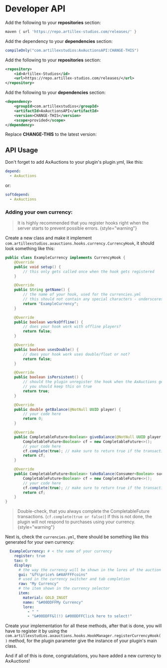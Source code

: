 # Developer API

<tabs>

<tab title="Gradle">

Add the following to your **repositories** section:
```groovy
maven { url 'https://repo.artillex-studios.com/releases/' }
```

Add the dependency to your **dependencies** section:

```groovy
compileOnly("com.artillexstudios:AxAuctionsAPI:CHANGE-THIS")
```
</tab>

<tab title="Maven">

Add the following to your **repositories** section:
```xml
<repository>
    <id>Artillex-Studios</id>
    <url>https://repo.artillex-studios.com/releases/</url>
</repository>
```

Add the following to your **dependencies** section:

```xml
<dependency>
    <groupId>com.artillexstudios</groupId>
    <artifactId>AxAuctionsAPI</artifactId>
    <version>CHANGE-THIS</version>
    <scope>provided</scope>
</dependency>
```
</tab>
</tabs>
<p>Replace <b>CHANGE-THIS</b> to the latest version: <a href="https://repo.artillex-studios.com/#/releases/com/artillexstudios/AxAuctionsAPI"><img src="https://repo.artillex-studios.com/api/badge/latest/releases/com/artillexstudios/AxAuctionsAPI?color=40c14a&amp;amp;name=AxAuctionsAPI" alt=""/></a></p>

## API Usage

Don't forget to add AxAuctions to your plugin's plugin.yml, like this:
```yaml
depend:
  - AxAuctions
```
or:
```yaml
softdepend:
  - AxAuctions
```

### Adding your own currency:

> It is highly recommended that you register hooks right when the server starts to prevent possible errors.
{style="warning"}

Create a new class and make it implement `com.artillexstudios.axauctions.hooks.currency.CurrencyHook`, it should look something like this:

```Java
public class ExampleCurrency implements CurrencyHook {
    @Override
    public void setup() {
        // this only gets called once when the hook gets registered
    }

    @Override
    public String getName() {
        // the name of your hook, used for the currencies.yml
        // this should not contain any special characters - underscores (_) and dashes (-) are fine
        return "ExampleCurrency";
    }

    @Override
    public boolean worksOffline() {
        // does your hook work with offline players?
        return false;
    }

    @Override
    public boolean usesDouble() {
        // does your hook work uses double/float or not?
        return false;
    }

    @Override
    public boolean isPersistent() {
        // should the plugin unregister the hook when the AxAuctions gets reloaded?
        // you should keep this on true
        return true;
    }

    @Override
    public double getBalance(@NotNull UUID player) {
        // your code here
        return 0;
    }

    @Override
    public CompletableFuture<Boolean> giveBalance(@NotNull UUID player, double amount) {
        CompletableFuture<Boolean> cf = new CompletableFuture<>();
        // your code here
        cf.complete(true); // make sure to return true if the transaction the successfully completed! (or false if it failed) if your plugin doesn't use async tasks, just complete with a true value
        return cf;
    }

    @Override
    public CompletableFuture<Boolean> takeBalance(Consumer<Boolean> successful, @NotNull UUID player, double amount) {
        CompletableFuture<Boolean> cf = new CompletableFuture<>();
        // your code here
        cf.complete(true); // make sure to return true if the transaction the successfully completed! (or false if it failed) if your plugin doesn't use async tasks, just complete with a true value
        return cf;
    }
}
```

> Double-check, that you always complete the CompletableFuture transactions. (`cf.complete(true or false)`)
> If this is not done, the plugin will not respond to purchases using your currency.
{style="warning"}

Next is, check the `currencies.yml`, there should be something like this generated for your own currency:
```yaml
  ExampleCurrency: # < the name of your currency
    register: true
    tax: 0
    display:
      # the way the currency will be shown in the lores of the auction gui
      gui: "&f%\price% &#AAFFFFcoins"
      # used in the currency switcher and tab completion
      raw: "My Currency"
      # the item shown in the currency selector
      item:
        material: GOLD_INGOT
        name: "&#00DDFFMy Currency"
        lore:
          - " "
          - "&#00DDFF&l(!) &#00DDFFClick here to select!"
```

Create your implementation for all these methods, after that is done, you will have to register it by using the
`com.artillexstudios.axauctions.hooks.HookManager.registerCurrencyHook()` method, for the plugin parameter give the instance of your plugin's main class.

And if all of this is done, congratulations, you have added a new currency to AxAuctions!